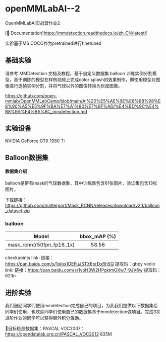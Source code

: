 # openMMLabAI--2
OpenMMLabAI实战营作业2

[📘 Documentation]https://mmdetection.readthedocs.io/zh_CN/latest/)

实验基于MS COCO作为pretrained进行finetuned

## 基础实验
请参考 MMDetection 文档及教程，基于自定义数据集 balloon 训练实例分割模型，基于训练的模型在样例视频上完成color splash的效果制作，即使用模型对图像进行逐帧实例分割，并将气球以外的图像转换为灰度图像。

https://github.com/open-mmlab/OpenMMLabCamp/blob/main/AI%20%E5%AE%9E%E6%88%98%E8%90%A5%E5%9F%BA%E7%A1%80%E7%8F%AD/%E4%BD%9C%E4%B8%9A%E4%BA%8C_mmdetection.md

## 实验设备
NVIDIA GeForce GTX 1080 Ti

##  Balloon数据集

#### 数据集介绍

balloon是带有mask的气球数据集，其中训练集包含61张图片，验证集包含13张图片。

下载链接：https://github.com/matterport/Mask_RCNN/releases/download/v2.1/balloon_dataset.zip



### balloon

|        Model        |  bbox_mAP (%) |
| :-----------------: |  :-------: |
| mask_rcnn(r50fpn_fp16_1x) |   58.56   |
 
checkpoints link: 链接：https://pan.baidu.com/s/1pIos1OEFuJSTX6prDxBhSQ 提取码：gbpy 
vedio link: 链接：https://pan.baidu.com/s/1voH3W2HPgktmGXw7-9JV6w 提取码：623n 


## 进阶实验
我们鼓励同学们使用mmdetection完成自己的项目，为此我们提供以下数据集给同学们使用，也欢迎同学们使用自己的数据集基于mmdetection做项目。完成3次进阶作业的同学可以获得额外积分激励。

🔎目标检测数据集：PASCAL VOC2007：https://opendatalab.org.cn/PASCAL_VOC2012 835M


